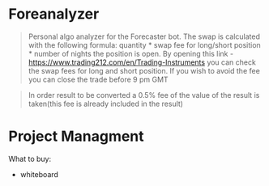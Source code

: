 # Foreanalyzer

> Personal algo analyzer for the Forecaster bot.
> The swap is calculated with the following formula: quantity * swap fee for long/short position * number of nights the position is open.
> By opening this link - https://www.trading212.com/en/Trading-Instruments  you can check the swap fees for long and short position.
> If you wish to avoid the fee you can close the trade before 9 pm GMT

> In order result to be converted a 0.5% fee of the value of the result is taken(this fee is already included in the result)

# Project Managment

What to buy:

- whiteboard
